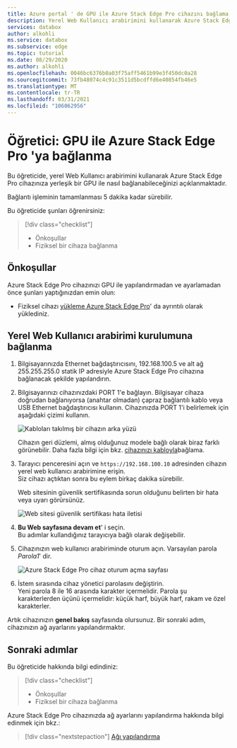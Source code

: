 ```yaml
---
title: Azure portal ' de GPU ile Azure Stack Edge Pro cihazını bağlama, yapılandırma, etkinleştirme öğreticisi | Microsoft Docs
description: Yerel Web Kullanıcı arabirimini kullanarak Azure Stack Edge cihazınıza yerleşik bir GPU ile nasıl bağlanacağınızı öğrenin.
services: databox
author: alkohli
ms.service: databox
ms.subservice: edge
ms.topic: tutorial
ms.date: 08/29/2020
ms.author: alkohli
ms.openlocfilehash: 0046bc6376b0a03f75aff5461b99e3f450dc0a28
ms.sourcegitcommit: 73fb48074c4c91c3511d5bcdffd6e40854fb46e5
ms.translationtype: MT
ms.contentlocale: tr-TR
ms.lasthandoff: 03/31/2021
ms.locfileid: "106062956"
---
```

# <a name="tutorial-connect-to-azure-stack-edge-pro-with-gpu"></a>Öğretici: GPU ile Azure Stack Edge Pro 'ya bağlanma

Bu öğreticide, yerel Web Kullanıcı arabirimini kullanarak Azure Stack Edge Pro cihazınıza yerleşik bir GPU ile nasıl bağlanabileceğinizi açıklanmaktadır.

Bağlantı işleminin tamamlanması 5 dakika kadar sürebilir.

Bu öğreticide şunları öğrenirsiniz:

> [!div class="checklist"]
>
> * Önkoşullar
> * Fiziksel bir cihaza bağlanma


## <a name="prerequisites"></a>Önkoşullar

Azure Stack Edge Pro cihazınızı GPU ile yapılandırmadan ve ayarlamadan önce şunları yaptığınızdan emin olun:

* Fiziksel cihazı [yükleme Azure Stack Edge Pro](azure-stack-edge-gpu-deploy-install.md)' da ayrıntılı olarak yüklediniz.


## <a name="connect-to-the-local-web-ui-setup"></a>Yerel Web Kullanıcı arabirimi kurulumuna bağlanma

1. Bilgisayarınızda Ethernet bağdaştırıcısını, 192.168.100.5 ve alt ağ 255.255.255.0 statik IP adresiyle Azure Stack Edge Pro cihazına bağlanacak şekilde yapılandırın.

2. Bilgisayarınızı cihazınızdaki PORT 1'e bağlayın. Bilgisayar cihaza doğrudan bağlanıyorsa (anahtar olmadan) çapraz bağlantılı kablo veya USB Ethernet bağdaştırıcısı kullanın. Cihazınızda PORT 1'i belirlemek için aşağıdaki çizimi kullanın.

    ![Kabloları takılmış bir cihazın arka yüzü](./media/azure-stack-edge-gpu-deploy-install/ase-two-pci-slots.png)

    Cihazın geri düzlemi, almış olduğunuz modele bağlı olarak biraz farklı görünebilir. Daha fazla bilgi için bkz. [cihazınızı kabloyla](azure-stack-edge-gpu-deploy-install.md#cable-the-device)bağlama.


3. Tarayıcı penceresini açın ve `https://192.168.100.10` adresinden cihazın yerel web kullanıcı arabirimine erişin.  
    Siz cihazı açtıktan sonra bu eylem birkaç dakika sürebilir.

    Web sitesinin güvenlik sertifikasında sorun olduğunu belirten bir hata veya uyarı görürsünüz. 
   
    ![Web sitesi güvenlik sertifikası hata iletisi](./media/azure-stack-edge-deploy-connect-setup-activate/image2.png)

4. **Bu Web sayfasına devam et**' i seçin.  
    Bu adımlar kullandığınız tarayıcıya bağlı olarak değişebilir.

5. Cihazınızın web kullanıcı arabiriminde oturum açın. Varsayılan parola *Parola1*' dir. 
   
    ![Azure Stack Edge Pro cihaz oturum açma sayfası](./media/azure-stack-edge-deploy-connect-setup-activate/image3.png)

6. İstem sırasında cihaz yönetici parolasını değiştirin.  
    Yeni parola 8 ile 16 arasında karakter içermelidir. Parola şu karakterlerden üçünü içermelidir: küçük harf, büyük harf, rakam ve özel karakterler.

Artık cihazınızın **genel bakış** sayfasında olursunuz. Bir sonraki adım, cihazınızın ağ ayarlarını yapılandırmaktır.


## <a name="next-steps"></a>Sonraki adımlar

Bu öğreticide hakkında bilgi edindiniz:

> [!div class="checklist"]
> * Önkoşullar
> * Fiziksel bir cihaza bağlanma


Azure Stack Edge Pro cihazınızda ağ ayarlarını yapılandırma hakkında bilgi edinmek için bkz.:

> [!div class="nextstepaction"]
> [Ağı yapılandırma](./azure-stack-edge-gpu-deploy-configure-network-compute-web-proxy.md)
